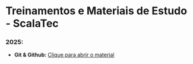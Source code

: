 

# Treinamentos e Materiais de Estudo - ScalaTec
### 2025:
- **Git & Github:** [Clique para abrir o material](https://github.com/ScalaTec/Treinamentos/git-e-github)


